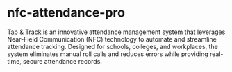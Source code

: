 # nfc-attendance-pro
Tap &amp; Track is an innovative attendance management system that leverages Near-Field Communication (NFC) technology to automate and streamline attendance tracking. Designed for schools, colleges, and workplaces, the system eliminates manual roll calls and reduces errors while providing real-time, secure attendance records.
